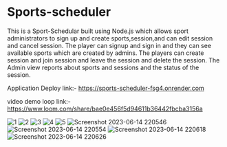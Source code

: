 # Sports-scheduler


This is a Sport-Schedular built using Node.js which allows
sport administrators to sign up and create sports,session,and can edit session and cancel session. 
The player can signup and sign in  and they can see available sports which are created by admins.
The players can create session and join session and leave the session and delete the session.
The Admin view reports about sports and sessions and the status of the session.

Application Deploy link:- https://sports-scheduler-fsg4.onrender.com


video demo loop link:- https://www.loom.com/share/bae0e456f5d94611b36442fbcba3156a



![1](https://github.com/Sridhar-89/Sports-scheduler/assets/109356015/4e25749c-1050-4cd3-aebe-15cb6a5c8730)
![2](https://github.com/Sridhar-89/Sports-scheduler/assets/109356015/5a873c31-4592-4d3d-a148-1dc7740d3c59)
![3](https://github.com/Sridhar-89/Sports-scheduler/assets/109356015/6c096061-2fff-4e86-9d84-94d96f4da9d7)
![4](https://github.com/Sridhar-89/Sports-scheduler/assets/109356015/6cbeb43b-07be-4191-9e28-5d4e3c003dc6)
![5](https://github.com/Sridhar-89/Sports-scheduler/assets/109356015/755c1cc7-f4cc-4c76-88cb-0637a722efe0)
![Screenshot 2023-06-14 220546](https://github.com/Sridhar-89/Sports-scheduler/assets/109356015/26dbc1a9-01ad-4363-97fa-0c8197358e94)
![Screenshot 2023-06-14 220554](https://github.com/Sridhar-89/Sports-scheduler/assets/109356015/0f0fc720-f6e5-497f-9e95-0b2d35feb7c7)
![Screenshot 2023-06-14 220618](https://github.com/Sridhar-89/Sports-scheduler/assets/109356015/bdc56990-0c87-452b-ba4b-091e5f0d387e)
![Screenshot 2023-06-14 220626](https://github.com/Sridhar-89/Sports-scheduler/assets/109356015/28fb7068-c795-4495-a2f6-4a1830640ab5)



